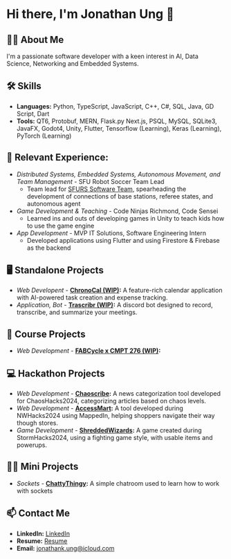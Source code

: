 # Hi there, I'm Jonathan Ung 👋

## 👨‍💻 About Me
I'm a passionate software developer with a keen interest in AI, Data Science, Networking and Embedded Systems.

## 🛠️ Skills
- **Languages:** Python, TypeScript, JavaScript, C++, C#, SQL, Java, GD Script, Dart
- **Tools:** QT6, Protobuf, MERN, Flask.py Next.js, PSQL, MySQL, SQLite3, JavaFX, Godot4, Unity, Flutter, Tensorflow (Learning), Keras (Learning), PyTorch (Learning)

## 🌟 Relevant Experience:
- *Distributed Systems, Embedded Systems, Autonomous Movement, and Team Management* - SFU Robot Soccer Team Lead
    - Team lead for [SFURS Software Team](https://gitlab.com/sfurs/software), spearheading the development of connections of base stations, referee states, and autonomous agent
- *Game Development & Teaching* - Code Ninjas Richmond, Code Sensei
    - Learned ins and outs of developing games in Unity to teach kids how to use the game engine
- *App Development* - MVP IT Solutions, Software Engineering Intern
    - Developed applications using Flutter and using Firestore & Firebase as the backend

## 🖥️ Standalone Projects
- *Web Developent* -  **[ChronoCal (WIP)](https://github.com/jonathanung/chronocal):** A feature-rich calendar application with AI-powered task creation and expense tracking.
- *Application, Bot* -  **[Trascribr (WIP)](https://github.com/jonathanung/Transcribr):** A discord bot designed to record, transcribe, and summarize your meetings. 

## 🏫 Course Projects
- *Web Development* - **[FABCycle x CMPT 276 (WIP)]():**

## 💻 Hackathon Projects
- *Web Development* -  **[Chaoscribe](https://devpost.com/software/chaoscribe):** A news categorization tool developed for ChaosHacks2024, categorizing articles based on chaos levels.
- *Web Development* - **[AccessMart](https://devpost.com/software/accessmart):** A tool developed during NWHacks2024 using MappedIn, helping shoppers navigate their way though stores.
- *Game Development* -  **[ShreddedWizards](https://devpost.com/software/shredded-wizards):** A game created during StormHacks2024, using a fighting game style, with usable items and powerups.

## 👨‍💻 Mini Projects
- *Sockets* - **[ChattyThingy](https://github.com/jonathanung/chattythingy):** A simple chatroom used to learn how to work with sockets

## 📫 Contact Me
- **LinkedIn:** [LinkedIn](https://www.linkedin.com/in/jonathan-ung-1193a2238/)
- **Resume:** [Resume]()
- **Email:** [jonathank.ung@icloud.com](mailto:jonathank.ung@icloud.com)
